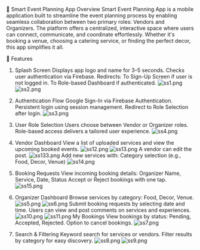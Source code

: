 📅 Smart Event Planning App
Overview
Smart Event Planning App is a mobile application built to streamline the event planning process by enabling seamless collaboration between two primary roles: Vendors and Organizers. The platform offers a centralized, interactive space where users can connect, communicate, and coordinate effortlessly. Whether it's booking a venue, choosing a catering service, or finding the perfect decor, this app simplifies it all.

🚀 Features
1. Splash Screen
Displays app logo and name for 3–5 seconds.
Checks user authentication via Firebase.
Redirects:
To Sign-Up Screen if user is not logged in.
To Role-based Dashboard if authenticated.
![ss1.png](ss1.png) ![ss2.png](ss2.png)

2. Authentication Flow 
Google Sign-In via Firebase Authentication.
Persistent login using session management.
Redirect to Role Selection after login.
![ss3.png](ss3.png) 

3. User Role Selection
Users choose between Vendor or Organizer roles.
Role-based access delivers a tailored user experience.
![ss4.png](ss4.png)

4. Vendor Dashboard
View a list of uploaded services and view the upcoming booked events.
![ss12.png](ss12.png) ![ss13.png](ss13.png)
A vendor can edit the post.
![ss133.png](ss133.png)
Add new services with:
Category selection (e.g., Food, Decor, Venue)
![ss14.png](ss14.png)

5. Booking Requests
View incoming booking details:
Organizer Name, Service, Date, Status
Accept or Reject bookings with one tap.
![ss15.png](ss15.png)

6. Organizer Dashboard
Browse services by category: Food, Decor, Venue.
![ss5.png](ss5.png) ![ss6.png](ss6.png)
Submit booking requests by selecting date and time.
Users can view and post comments on services and experiences.
![ss10.png](ss10.png) ![ss11.png](ss11.png)
My Bookings
View bookings by status: Pending, Accepted, Rejected.
Option to cancel bookings.
![ss7.png](ss7.png)

7. Search & Filtering
Keyword search for services or vendors.
Filter results by category for easy discovery.
![ss8.png](ss8.png) ![ss9.png](ss9.png)


